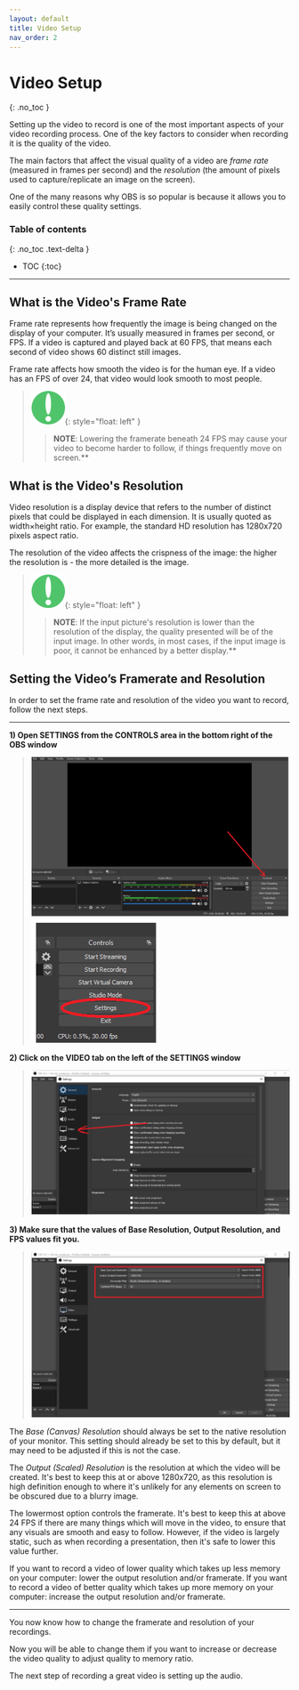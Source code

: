 ```yaml
---
layout: default
title: Video Setup
nav_order: 2
---
```


# Video Setup
{: .no_toc }


Setting up the video to record is one of the most important aspects of your video recording process. One of the key factors to consider when recording it is the quality of the video.

The main factors that affect the visual quality of a video are _frame rate_ (measured in frames per second) and the _resolution_ (the amount of pixels used to capture/replicate an image on the screen).

One of the many reasons why OBS is so popular is because it allows you to easily control these quality settings. 

### Table of contents
{: .no_toc .text-delta }
* TOC
{:toc}

---
## What is the Video's Frame Rate

Frame rate represents how frequently the image is being changed on the display of your computer. It’s usually measured in frames per second, or FPS. If a video is captured and played back at 60 FPS, that means each second of video shows 60 distinct still images.

Frame rate affects how smooth the video is for the human eye. If a video has an FPS of over 24, that video would look smooth to most people.

>![Note Icon](https://github.com/alsash110/comm-2216-obs/blob/gh-pages/assets/images/note-icon.png?raw=true "note tab"){: style="float: left" }
>> **NOTE**: Lowering the framerate beneath 24 FPS may cause your video to become harder to follow, if things frequently move on screen.**

## What is the Video's Resolution

Video resolution is a display device that refers to the number of distinct pixels that could be displayed in each dimension. It is usually quoted as width×height ratio. For example, the standard HD resolution has 1280x720 pixels aspect ratio.

The resolution of the video affects the crispness of the image: the higher the resolution is - the more detailed is the image.

>![Note Icon](https://github.com/alsash110/comm-2216-obs/blob/gh-pages/assets/images/note-icon.png?raw=true "note tab"){: style="float: left" }
>> **NOTE**: If the input picture's resolution is lower than the resolution of the display, the quality presented will be of the input image. In other words, in most cases, if the input image is poor, it cannot be enhanced by a better display.**

## Setting the Video’s Framerate and Resolution

In order to set the frame rate and resolution of the video you want to record, follow the next steps.

---


**1) Open SETTINGS from the CONTROLS area in the bottom right of the OBS window**

>![Settings open](https://github.com/alsash110/comm-2216-obs/blob/gh-pages/assets/images/vid-1-set.png?raw=true "settings tab")
>![Settings closeup](https://github.com/alsash110/comm-2216-obs/blob/gh-pages/assets/images/vid-1-set1.png?raw=true "settings tab closer")


**2) Click on the VIDEO tab on the left of the SETTINGS window**

>![Video open](https://github.com/alsash110/comm-2216-obs/blob/gh-pages/assets/images/vid-2-set.png?raw=true "video tab")

**3) Make sure that the values of Base Resolution, Output Resolution, and FPS values fit you.**

>![FPS Res open](https://github.com/alsash110/comm-2216-obs/blob/gh-pages/assets/images/vid-3-set.png?raw=true "settings tab")

The *Base (Canvas) Resolution* should always be set to the native resolution of your monitor. This setting should already be set to this by default, but it may need to be adjusted if this is not the case.

The *Output (Scaled) Resolution* is the resolution at which the video will be created. It's best to keep this at or above 1280x720, as this resolution is high definition enough to where it's unlikely for any elements on screen to be obscured due to a blurry image.

The lowermost option controls the framerate. It's best to keep this at above 24 FPS if there are many things which will move in the video, to ensure that any visuals are smooth and easy to follow. However, if the video is largely static, such as when recording a presentation, then it's safe to lower this value further.

If you want to record a video of lower quality which takes up less memory on your computer: lower the output resolution and/or framerate.
If you want to record a video of better quality which takes up more memory on your computer: increase the output resolution and/or framerate.

---

You now know how to change the framerate and resolution of your recordings. 

Now you will be able to change them if you want to increase or decrease the video quality to adjust quality to memory ratio.

The next step of recording a great video is setting up the audio.
